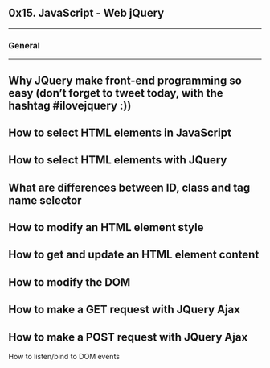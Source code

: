 ## 0x15. JavaScript - Web jQuery
---
### General
---
Why JQuery make front-end programming so easy (don’t forget to tweet today, with the hashtag #ilovejquery :))
---
How to select HTML elements in JavaScript
---
How to select HTML elements with JQuery
---
What are differences between ID, class and tag name selector
---
How to modify an HTML element style
---
How to get and update an HTML element content
---
How to modify the DOM
---
How to make a GET request with JQuery Ajax
---
How to make a POST request with JQuery Ajax
---
How to listen/bind to DOM events
